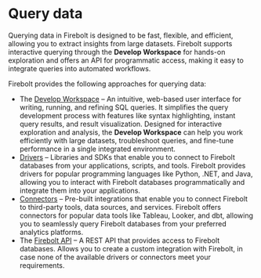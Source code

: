 # [](#query-data)Query data

Querying data in Firebolt is designed to be fast, flexible, and efficient, allowing you to extract insights from large datasets. Firebolt supports interactive querying through the **Develop Workspace** for hands-on exploration and offers an API for programmatic access, making it easy to integrate queries into automated workflows.

Firebolt provides the following approaches for querying data:

- The [Develop Workspace](/Guides/query-data/using-the-develop-workspace.html) – An intuitive, web-based user interface for writing, running, and refining SQL queries. It simplifies the query development process with features like syntax highlighting, instant query results, and result visualization. Designed for interactive exploration and analysis, the **Develop Workspace** can help you work efficiently with large datasets, troubleshoot queries, and fine-tune performance in a single integrated environment.
- [Drivers](/Guides/developing-with-firebolt/) – Libraries and SDKs that enable you to connect to Firebolt databases from your applications, scripts, and tools. Firebolt provides drivers for popular programming languages like Python, .NET, and Java, allowing you to interact with Firebolt databases programmatically and integrate them into your applications.
- [Connectors](/Guides/integrations/integrations.html) – Pre-built integrations that enable you to connect Firebolt to third-party tools, data sources, and services. Firebolt offers connectors for popular data tools like Tableau, Looker, and dbt, allowing you to seamlessly query Firebolt databases from your preferred analytics platforms.
- The [Firebolt API](/Guides/query-data/using-the-api.html) – A REST API that provides access to Firebolt databases. Allows you to create a custom integration with Firebolt, in case none of the available drivers or connectors meet your requirements.
